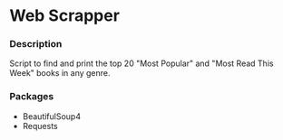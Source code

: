 # Web Scrapper  
  

### Description  
Script to find and print the top 20 "Most Popular" and "Most Read This Week" books in any genre.
  
### Packages
* BeautifulSoup4  
* Requests
